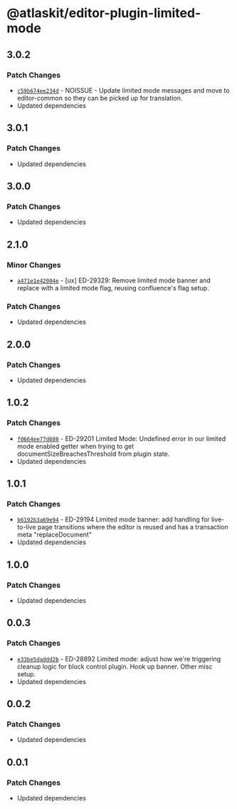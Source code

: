 # @atlaskit/editor-plugin-limited-mode

## 3.0.2

### Patch Changes

- [`c59b674ee234d`](https://bitbucket.org/atlassian/atlassian-frontend-monorepo/commits/c59b674ee234d) -
  NOISSUE - Update limited mode messages and move to editor-common so they can be picked up for
  translation.
- Updated dependencies

## 3.0.1

### Patch Changes

- Updated dependencies

## 3.0.0

### Patch Changes

- Updated dependencies

## 2.1.0

### Minor Changes

- [`a471e1e42004e`](https://bitbucket.org/atlassian/atlassian-frontend-monorepo/commits/a471e1e42004e) -
  [ux] ED-29329: Remove limited mode banner and replace with a limited mode flag, reusing
  confluence's flag setup.

### Patch Changes

- Updated dependencies

## 2.0.0

### Patch Changes

- Updated dependencies

## 1.0.2

### Patch Changes

- [`f0664ee77d680`](https://bitbucket.org/atlassian/atlassian-frontend-monorepo/commits/f0664ee77d680) -
  ED-29201 Limited Mode: Undefined error in our limited mode enabled getter when trying to get
  documentSizeBreachesThreshold from plugin state.
- Updated dependencies

## 1.0.1

### Patch Changes

- [`b6192b3a69e94`](https://bitbucket.org/atlassian/atlassian-frontend-monorepo/commits/b6192b3a69e94) -
  ED-29194 Limited mode banner: add handling for live-to-live page transitions where the editor is
  reused and has a transaction meta "replaceDocument"
- Updated dependencies

## 1.0.0

### Patch Changes

- Updated dependencies

## 0.0.3

### Patch Changes

- [`e33be5daddd2b`](https://bitbucket.org/atlassian/atlassian-frontend-monorepo/commits/e33be5daddd2b) -
  ED-28892 Limited mode: adjust how we're triggering cleanup logic for block control plugin. Hook up
  banner. Other misc setup.
- Updated dependencies

## 0.0.2

### Patch Changes

- Updated dependencies

## 0.0.1

### Patch Changes

- Updated dependencies
